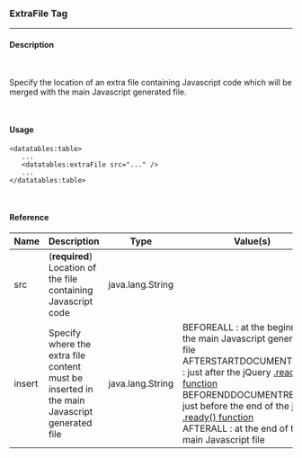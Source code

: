 <h3>ExtraFile Tag</h3>
<hr />

<h4>Description</h4>
<br />

Specify the location of an extra file containing Javascript code which will be merged with the main Javascript generated file.

<br />
<h4>Usage</h4>

    <datatables:table>
       ...
       <datatables:extraFile src="..." />
       ...
    </datatables:table>

<br />
<h4>Reference</h4>

<table id="tagReference" class="table table-striped table-bordered">
  <thead>
    <tr>
      <th>Name</th>
      <th>Description</th>
      <th>Type</th>
      <th>Value(s)</th>
      <th>Default</th>
    </tr>
  </thead>
  <tbody>
  <tr>
    <td>src</td>
    <td>(<strong>required</strong>) Location of the file containing Javascript code</td>
    <td>java.lang.String</td>
    <td></td>
    <td></td>
  </tr>
  <tr>
    <td>insert</td>
    <td>Specify where the extra file content must be inserted in the main Javascript generated file</td>
    <td>java.lang.String</td>
    <td>BEFOREALL : at the beginning of the main Javascript generated file<br/>AFTERSTARTDOCUMENTREADY : just after the jQuery <a href="http://api.jquery.com/ready/">.ready() function</a><br />BEFORENDDOCUMENTREADY : just before the end of the jQuery <a href="http://api.jquery.com/ready/">.ready() function</a><br />AFTERALL : at the end of the main Javascript file</td>
    <td>BEFOREALL</td>
  </tr>
  </tbody>
</table>

<link rel="stylesheet" href="http://ajax.aspnetcdn.com/ajax/jquery.dataTables/1.9.4/css/jquery.dataTables.css" />
<link rel="stylesheet" href="./css/tabletag.css" />
<script src="http://ajax.aspnetcdn.com/ajax/jquery.dataTables/1.9.4/jquery.dataTables.min.js" ></script>
<script src="./js/datatables.fixedheader.min.js" ></script>
<script src="./js/tagreference.js" ></script>